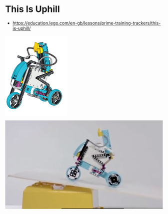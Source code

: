 # This Is Uphill

* https://education.lego.com/en-gb/lessons/prime-training-trackers/this-is-uphill/

![Alt text](image.png)

![Alt text](image-1.png)